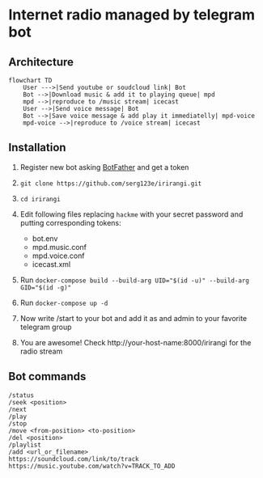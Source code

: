 # Internet radio managed by telegram bot

## Architecture

```mermaid
flowchart TD
    User --->|Send youtube or soudcloud link| Bot
    Bot -->|Download music & add it to playing queue| mpd
    mpd -->|reproduce to /music stream| icecast
    User -->|Send voice message| Bot
    Bot -->|Save voice message & add play it immediatelly| mpd-voice
    mpd-voice -->|reproduce to /voice stream| icecast
```

## Installation


1. Register new bot asking [BotFather](https://t.me/botfather) and get a token
2. `git clone https://github.com/serg123e/irirangi.git`
3. `cd irirangi`
4. Edit following files replacing `hackme` with your secret password and putting corresponding tokens:
    - bot.env
    - mpd.music.conf
    - mpd.voice.conf
    - icecast.xml

5. Run `docker-compose build --build-arg UID="$(id -u)" --build-arg GID="$(id -g)"`
6. Run `docker-compose up -d`
7. Now write /start to your bot and add it as and admin to your favorite telegram group
8. You are awesome! Check http://your-host-name:8000/irirangi for the radio stream

## Bot commands
    
    /status 
    /seek <position>
    /next
    /play
    /stop
    /move <from-position> <to-position> 
    /del <position> 
    /playlist
    /add <url_or_filename>
    https://soundcloud.com/link/to/track
    https://music.youtube.com/watch?v=TRACK_TO_ADD
    
